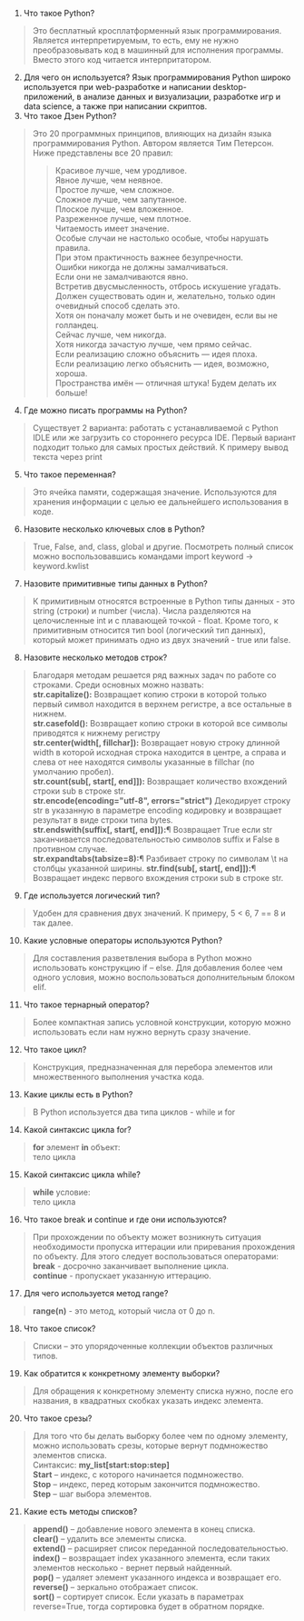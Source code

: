 1. Что такое Python?
> Это бесплатный кросплатформенный язык программирования. Является интерпретируемым, то есть, ему не нужно преобразовывать код в машинный для исполнения программы. Вместо этого код читается интерпритатором.
2. Для чего он используется?
Язык программирования Python широко используется при web-разработке и написании desktop-приложений, в анализе данных и визуализации, разработке игр и data science, а также при написании скриптов.
3. Что такое Дзен Python?
> Это 20 программных принципов, влияющих на дизайн языка программирования Python. Автором является Тим Петерсон. Ниже представлены все 20 правил:
>> Красивое лучше, чем уродливое.  
>> Явное лучше, чем неявное.  
>> Простое лучше, чем сложное.  
>> Сложное лучше, чем запутанное.  
>> Плоское лучше, чем вложенное.  
>> Разреженное лучше, чем плотное.  
>> Читаемость имеет значение.  
>> Особые случаи не настолько особые, чтобы нарушать правила.  
>> При этом практичность важнее безупречности.  
>> Ошибки никогда не должны замалчиваться.  
>> Если они не замалчиваются явно.  
>> Встретив двусмысленность, отбрось искушение угадать.  
>> Должен существовать один и, желательно, только один очевидный способ сделать это.  
>> Хотя он поначалу может быть и не очевиден, если вы не голландец.  
>> Сейчас лучше, чем никогда.  
>> Хотя никогда зачастую лучше, чем прямо сейчас.  
>> Если реализацию сложно объяснить — идея плоха.  
>> Если реализацию легко объяснить — идея, возможно, хороша.  
>> Пространства имён — отличная штука! Будем делать их больше!  
4. Где можно писать программы на Python?
> Существует 2 варианта: работать с устанавливаемой с Python IDLE или же загрузить со стороннего ресурса IDE. Первый вариант подходит только для самых простых действий. К примеру вывод текста через print
5. Что такое переменная?
> Это ячейка памяти, содержащая значение. Используются для хранения информации с целью ее дальнейшего использования в коде.
6. Назовите несколько ключевых слов в Python?
> True, False, and, class, global и другие. Посмотреть полный список можно воспользовавшись командами import keyword -> keyword.kwlist
7. Назовите примитивные типы данных в Python?
> К примитивным относятся встроенные в Python типы данных - это string (строки) и number (числа). Числа разделяются на целочисленные int и с плавающей точкой - float. Кроме того, к примитивным относится тип bool (логический тип данных), который может принимать одно из двух значений - true или false.
8. Назовите несколько методов строк?
> Благодаря методам решается ряд важных задач по работе со строками. Среди основных можно назвать:  
> **str.capitalize():**
> Возвращает копию строки в которой только первый символ находится в верхнем регистре, а все остальные в нижнем.  
> **str.casefold():**
> Возвращает копию строки в которой все символы приводятся к нижнему регистру  
> **str.center(width[, fillchar]):**
> Возвращает новую строку длинной width в которой исходная строка находится в центре, а справа и слева от нее находятся символы указанные в fillchar (по умолчанию пробел).  
> **str.count(sub[, start[, end]]):**
> Возвращает количество вхождений строки sub в строке str.  
> **str.encode(encoding="utf-8", errors="strict")**
> Декодирует строку str в указанную в параметре encoding кодировку и возвращает результат в виде строки типа bytes.  
> **str.endswith(suffix[, start[, end]]):**¶
> Возвращает True если str заканчивается последовательностью символов suffix и False в противном случае.  
> **str.expandtabs(tabsize=8):**¶
>Разбивает строку по символам \t на столбцы указанной ширины.
> **str.find(sub[, start[, end]]):**¶
> Возвращает индекс первого вхождения строки sub в строке str.
9. Где используется логический тип?
> Удобен для сравнения двух значений. К примеру, 5 < 6, 7 == 8 и так далее.
10. Какие условные операторы используются Python?
> Для составления разветвления выбора в Python можно использовать конструкцию if –
else. Для добавления более чем одного условия, можно воспользоваться дополнительным
блоком elif.
11. Что такое тернарный оператор?
> Более компактная запись условной конструкции, которую можно использовать если нам нужно вернуть сразу значение.  
12. Что такое цикл?
> Конструкция, предназначенная для перебора элементов или множественного выполнения участка кода.  
13. Какие циклы есть в Python?
> В Python используется два типа циклов - while и for
14. Какой синтаксис цикла for?
> **for** элемент **in** объект:  
> тело цикла
15. Какой синтаксис цикла while?
> **while** условие:  
> тело цикла
16. Что такое break и continue и где они используются?
> При прохождении по объекту может возникнуть ситуация необходимости пропуска иттерации или приревания прохождения по объекту. Для этого следует воспользоваться операторами:  
> **break** - досрочно заканчивает выполнение цикла.  
> **continue** - пропускает указанную иттерацию.
17. Для чего используется метод range?
> **range(n)** - это метод, который числа от 0 до n. 
18. Что такое список?
> Списки – это упорядоченные коллекции объектов различных типов.
19. Как обратится к конкретному элементу выборки?
> Для обращения к конкретному элементу списка нужно, после его названия, в квадратных
скобках указать индекс элемента.
20. Что такое срезы?
> Для того что бы делать выборку более чем по одному элементу, можно использовать срезы, которые
вернут подмножество элементов списка.  
> Синтаксис: **my_list[start:stop:step]**  
> **Start** – индекс, с которого начинается подмножество.  
> **Stop** – индекс, перед которым закончится подмножество.  
> **Step** – шаг выбора элементов.  
21. Какие есть методы списков?
> **append()** – добавление нового элемента в конец списка.  
> **clear()** – удалить все элементы списка.  
> **extend()** – расширяет список переданной последовательностью.  
> **index()** – возвращает index указанного элемента, если таких элементов несколько - вернет первый найденный.  
> **pop()** – удаляет элемент указанного индекса и возвращает его.  
> **reverse()** – зеркально отображает список.  
> **sort()** – сортирует список. Если указать в параметрах reverse=True, тогда сортировка будет в обратном порядке.  
